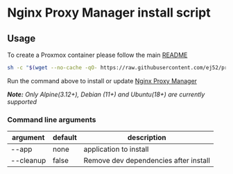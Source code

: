 # Nginx Proxy Manager install script

## Usage

To create a Proxmox container please follow the main [README](https://github.com/ej52/proxmox-scripts)

```sh
sh -c "$(wget --no-cache -qO- https://raw.githubusercontent.com/ej52/proxmox/main/install.sh)" -s --app nginx-proxy-manager
```

Run the command above to install or update [Nginx Proxy Manager](https://nginxproxymanager.com/)

***Note:*** _Only Alpine(3.12+), Debian (11+) and Ubuntu(18+) are currently supported_

### Command line arguments
| argument           | default              | description                                            |
|--------------------|----------------------|--------------------------------------------------------|
| --app         | none                      | application to install                                 |
| --cleanup     | false                     | Remove dev dependencies after install                  |